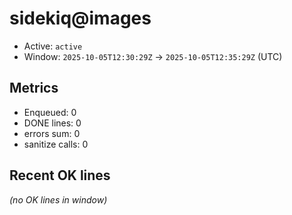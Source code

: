 # sidekiq@images

- Active: `active`
- Window: `2025-10-05T12:30:29Z` → `2025-10-05T12:35:29Z` (UTC)

## Metrics
- Enqueued: 0
- DONE lines: 0
- errors sum: 0
- sanitize calls: 0

## Recent OK lines
_(no OK lines in window)_
